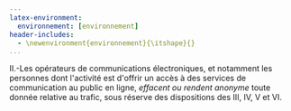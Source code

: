 ```yaml
---
latex-environment:
  environnement: [environnement]
header-includes:
  - \newenvironment{environnement}{\itshape}{}
...
```



<div class="environnement">

II.-Les opérateurs de communications électroniques, et notamment les personnes dont l'activité est d'offrir un accès à des services de communication au public en ligne, *effacent ou rendent anonyme* toute donnée relative au trafic, sous réserve des dispositions des III, IV, V et VI.

</div>
